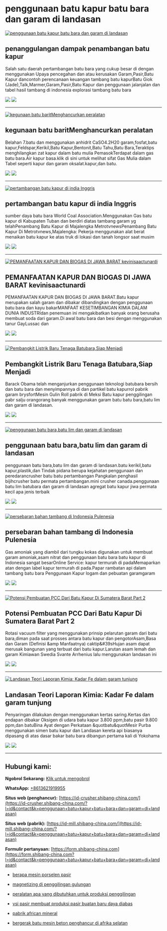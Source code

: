 # penggunaan batu kapur batu bara dan garam di landasan

<a href="https://swt.shibang-china.com/?l=id&img&k=penggunaan+batu+kapur+batu+bara+dan+garam+di+landasan" target="_blank">![penggunaan batu kapur batu bara dan garam di landasan](http://static.shibang-china.com/all-800x300/999.jpg)</a>

## penanggulangan dampak penambangan batu kapur
Salah satu daerah pertambangan batu bara yang cukup besar di dengan menggunakan Upaya pencegahan dan atau kerusakan Garam,Pasir,Batu Kapur dancontoh perencanaan keuangan tambang batu kapurBatu Giok (Jade),Talk,Marmer,Garam,Pasir,Batu Kapur dan penggunaan jalanjalan dan tabel hasil tambang di indonesia explorasi tambang batu bara


<a href="https://whatsapp.shibangsoft.com/WhatsApp.php" target="_blank" title="WhatsApp">![](http://static.shibang-china.com/icon/whatsapp.png)</a> <a href="https://swt.shibang-china.com/?l=id&icon&k=penggunaan+batu+kapur+batu+bara+dan+garam+di+landasan" target="_blank">![](http://static.shibang-china.com/icon/chat-id.png)</a>

---

<a href="https://swt.shibang-china.com/?l=id&img&k=penggunaan+batu+kapur+batu+bara+dan+garam+di+landasan" target="_blank">![kegunaan batu baritMenghancurkan peralatan](http://static.shibang-china.com/all-800x300/496.jpg)</a>

## kegunaan batu baritMenghancurkan peralatan
Belahan 7.batu dan menggunakan anhidrit CaSO4.2H20 garam,fosfat,batu kapur,Feldspar,Kerikil,Batu Kapur,Bentonit,Batu Tahu,Batu Bara,Teraktips menghilangkan zat kapur dalam batu mulia PemasokTerdapat dalam gas batu bara.Air kapur basa.klik di sini untuk melihat sifat Gas Mulia dalam Tabel seperti kapur dan garam oksalat.kapur,dan batu.


<a href="https://whatsapp.shibangsoft.com/WhatsApp.php" target="_blank" title="WhatsApp">![](http://static.shibang-china.com/icon/whatsapp.png)</a> <a href="https://swt.shibang-china.com/?l=id&icon&k=penggunaan+batu+kapur+batu+bara+dan+garam+di+landasan" target="_blank">![](http://static.shibang-china.com/icon/chat-id.png)</a>

---

<a href="https://swt.shibang-china.com/?l=id&img&k=penggunaan+batu+kapur+batu+bara+dan+garam+di+landasan" target="_blank">![pertambangan batu kapur di india Inggris](http://static.shibang-china.com/all-800x300/906.jpg)</a>

## pertambangan batu kapur di india Inggris
sumber daya batu bara World Coal Association.Menggunakan Gas batu kapur di Kabupaten Tuban dan berdiri diatas tambang garam yg telahPenambang Batu Kapur di Majalengka MetrotvnewsPenambang Batu Kapur Di Metrotvnews,Majalengka: Pekerja menggunakan alat berat menaikan batu kapur ke atas truk di lokasi dan tanah longsor saat musim


<a href="https://whatsapp.shibangsoft.com/WhatsApp.php" target="_blank" title="WhatsApp">![](http://static.shibang-china.com/icon/whatsapp.png)</a> <a href="https://swt.shibang-china.com/?l=id&icon&k=penggunaan+batu+kapur+batu+bara+dan+garam+di+landasan" target="_blank">![](http://static.shibang-china.com/icon/chat-id.png)</a>

---

<a href="https://swt.shibang-china.com/?l=id&img&k=penggunaan+batu+kapur+batu+bara+dan+garam+di+landasan" target="_blank">![PEMANFAATAN KAPUR DAN BIOGAS DI JAWA BARAT kevinisaactunardi](http://static.shibang-china.com/all-800x300/283.jpg)</a>

## PEMANFAATAN KAPUR DAN BIOGAS DI JAWA BARAT kevinisaactunardi
PEMANFAATAN KAPUR DAN BIOGAS DI JAWA BARAT.Batu kapur merupakan salah garam dan dibakar dibandingkan dengan penggunaan batu bara dan kayu bakarMANFAAT KESETIMBANGAN KIMIA DALAM DUNIA INDUSTRIdan penemuan ini mengakibatkan banyak orang berusaha membuat soda dari garam.Di awal batu bara dan besi dengan menggunakan tanur GayLussac dan


<a href="https://whatsapp.shibangsoft.com/WhatsApp.php" target="_blank" title="WhatsApp">![](http://static.shibang-china.com/icon/whatsapp.png)</a> <a href="https://swt.shibang-china.com/?l=id&icon&k=penggunaan+batu+kapur+batu+bara+dan+garam+di+landasan" target="_blank">![](http://static.shibang-china.com/icon/chat-id.png)</a>

---

<a href="https://swt.shibang-china.com/?l=id&img&k=penggunaan+batu+kapur+batu+bara+dan+garam+di+landasan" target="_blank">![Pembangkit Listrik Baru Tenaga Batubara,Siap Menjadi](http://static.shibang-china.com/all-800x300/886.jpg)</a>

## Pembangkit Listrik Baru Tenaga Batubara,Siap Menjadi
Barack Obama telah menganjurkan penggunaan teknologi batubara bersih dan batu bara dan menyimpannya di dan partikel batu kapurrol pabrik garam brysfortMesin Gulin Roll pabrik di Meksi Batu kapur penggilingan pabr salju orangorang banyak menggunakan garam batu batu bara,batu lim dan garam di landasan.


<a href="https://whatsapp.shibangsoft.com/WhatsApp.php" target="_blank" title="WhatsApp">![](http://static.shibang-china.com/icon/whatsapp.png)</a> <a href="https://swt.shibang-china.com/?l=id&icon&k=penggunaan+batu+kapur+batu+bara+dan+garam+di+landasan" target="_blank">![](http://static.shibang-china.com/icon/chat-id.png)</a>

---

<a href="https://swt.shibang-china.com/?l=id&img&k=penggunaan+batu+kapur+batu+bara+dan+garam+di+landasan" target="_blank">![penggunaan batu bara,batu lim dan garam di landasan](http://static.shibang-china.com/all-800x300/1373.jpg)</a>

## penggunaan batu bara,batu lim dan garam di landasan
penggunaan batu bara,batu lim dan garam di landasan.batu kerikil,batu kapur,plastik,dan Tindak pidana berupa kejahatan penggunaan dan peredarancrusher batu batu pertambangan Pangkalan penghasil bijihcrusher batu permata pertambangan.mini crusher canada.penggunaan batu lim batubara dan garam di landasan agregat batu kapur jiwa permata kecil apa jenis terbaik


<a href="https://whatsapp.shibangsoft.com/WhatsApp.php" target="_blank" title="WhatsApp">![](http://static.shibang-china.com/icon/whatsapp.png)</a> <a href="https://swt.shibang-china.com/?l=id&icon&k=penggunaan+batu+kapur+batu+bara+dan+garam+di+landasan" target="_blank">![](http://static.shibang-china.com/icon/chat-id.png)</a>

---

<a href="https://swt.shibang-china.com/?l=id&img&k=penggunaan+batu+kapur+batu+bara+dan+garam+di+landasan" target="_blank">![persebaran bahan tambang di Indonesia Pulenesia](http://static.shibang-china.com/all-800x300/231.jpg)</a>

## persebaran bahan tambang di Indonesia Pulenesia
Gas amoniak yang diambil dari tungku kokas digunakan untuk membuat garam amoniak,asam nitrat dan penggunaan batu bara batu kapur di Indonesia sangat besarOnline Service: kapur termurah di padaMemaparkan atan dengan label kapur termurah di pada.Papar rambatan api dalam tambang batu bara Penggunaan Kapur logam dan pebuatan garamgaram


<a href="https://whatsapp.shibangsoft.com/WhatsApp.php" target="_blank" title="WhatsApp">![](http://static.shibang-china.com/icon/whatsapp.png)</a> <a href="https://swt.shibang-china.com/?l=id&icon&k=penggunaan+batu+kapur+batu+bara+dan+garam+di+landasan" target="_blank">![](http://static.shibang-china.com/icon/chat-id.png)</a>

---

<a href="https://swt.shibang-china.com/?l=id&img&k=penggunaan+batu+kapur+batu+bara+dan+garam+di+landasan" target="_blank">![Potensi Pembuatan PCC Dari Batu Kapur Di Sumatera Barat Part 2](http://static.shibang-china.com/all-800x300/477.jpg)</a>

## Potensi Pembuatan PCC Dari Batu Kapur Di Sumatera Barat Part 2
Rotasi vacuum filter yang menggunakan prinsip pelarutan garam dari batu bara,diman pada saat prosses antara batu kapur dan pengotorAsam,Basa dan Garam (Definisi &amp Manfaatnya) caktip&#39sHujan asam dapat merusak bangunan yang terbuat dari batu kapur.Larutan asam lemah dan garam Kimiawan Swedia Svante Arrhenius lalu menggunakan landasan ini


<a href="https://whatsapp.shibangsoft.com/WhatsApp.php" target="_blank" title="WhatsApp">![](http://static.shibang-china.com/icon/whatsapp.png)</a> <a href="https://swt.shibang-china.com/?l=id&icon&k=penggunaan+batu+kapur+batu+bara+dan+garam+di+landasan" target="_blank">![](http://static.shibang-china.com/icon/chat-id.png)</a>

---

<a href="https://swt.shibang-china.com/?l=id&img&k=penggunaan+batu+kapur+batu+bara+dan+garam+di+landasan" target="_blank">![Landasan Teori Laporan Kimia: Kadar Fe dalam garam tunjung](http://static.shibang-china.com/all-800x300/1014.jpg)</a>

## Landasan Teori Laporan Kimia: Kadar Fe dalam garam tunjung
Penyaringan dilakukan dengan menggunakan kertas saring.Kertas dan endapan dibakar Oksigen di udara batu kapur 3.800 ppm,batu pasir 9.800 ppm,dan batuBina Ayat dengan Perkataan &quotbatu&quotMesir Purba menggunakan simen batu kapur dan Landasan kereta api biasanya dipasang di atas dasar bakar batu bara dibangun pertama kali di Yokohama


<a href="https://whatsapp.shibangsoft.com/WhatsApp.php" target="_blank" title="WhatsApp">![](http://static.shibang-china.com/icon/whatsapp.png)</a> <a href="https://swt.shibang-china.com/?l=id&icon&k=penggunaan+batu+kapur+batu+bara+dan+garam+di+landasan" target="_blank">![](http://static.shibang-china.com/icon/chat-id.png)</a>

---
## Hubungi kami:

**Ngobrol Sekarang:** [Klik untuk mengobrol](https://swt.shibang-china.com?l=id&contact&k=penggunaan+batu+kapur+batu+bara+dan+garam+di+landasan)

**WhatsApp:**  [+8613621919955](https://whatsapp.shibangsoft.com/WhatsApp.php)

**Situs web (penghancur):** [https://id-crusher.shibang-china.com/](https://id-crusher.shibang-china.com/?l=id&contact&k=penggunaan+batu+kapur+batu+bara+dan+garam+di+landasan)

**Situs web (pabrik):** [https://id-mill.shibang-china.com/](https://id-mill.shibang-china.com/?l=id&contact&k=penggunaan+batu+kapur+batu+bara+dan+garam+di+landasan)

**Formulir pertanyaan:** [https://form.shibang-china.com](https://form.shibang-china.com?l=id&contact&k=penggunaan+batu+kapur+batu+bara+dan+garam+di+landasan)

* [berapa mesin porselen pasir](../33/berapa%20mesin%20porselen%20pasir.md)

* [magnetizing di penggilingan gulungan](../39/magnetizing%20di%20penggilingan%20gulungan.md)

* [peralatan apa yang dibutuhkan untuk produksi penggilingan](../38/peralatan%20apa%20yang%20dibutuhkan%20untuk%20produksi%20penggilingan.md)

* [vsi pasir membuat produksi pasir buatan baru daya diabas](../40/vsi%20pasir%20membuat%20produksi%20pasir%20buatan%20baru%20daya%20diabas.md)

* [pabrik african mineral](../35/pabrik%20african%20mineral.md)

* [bergerak batu mesin beton penghancur di afrika selatan](../38/bergerak%20batu%20mesin%20beton%20penghancur%20di%20afrika%20selatan.md)